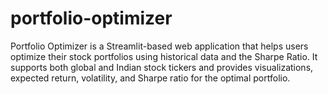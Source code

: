 # portfolio-optimizer
Portfolio Optimizer is a Streamlit-based web application that helps users optimize their stock portfolios using historical data and the Sharpe Ratio. It supports both global and Indian stock tickers and provides visualizations, expected return, volatility, and Sharpe ratio for the optimal portfolio.
